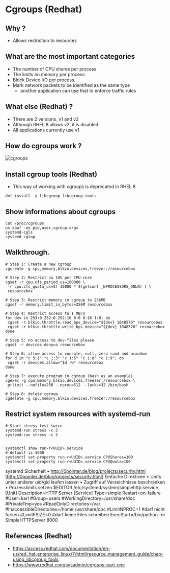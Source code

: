 # Cgroups (Redhat)

## Why ? 

  * Allows restriction to resources 
 
## What are the most important categories 

  * The number of CPU shares per process.
  * The limits on memory per process.
  * Block Device I/O per process.
  * Mark network packets to be identified as the same type 
    * another application can use that to enforce traffic rules  

## What else (Redhat) ? 

  * There are 2 versions, v1 and v2
  * Although RHEL 8 allows v2, it is disabled 
  * All applications currently use v1  

## How do cgroups work ? 

  ![cgroups](https://www.redhat.com/sysadmin/sites/default/files/styles/embed_large/public/2020-09/CGroup_Diagram.png?itok=pbB1JLje)

## Install cgroup tools (Redhat) 

  * This way of working with cgroups is deprecated in RHEL 8 

```
dnf install -y libcgroup libcgroup-tools
```

## Show informations about cgroups 

```
cat /proc/cgroups
ps xawf -eo pid,user,cgroup,args
systemd-cgls
systemd-cgtop
```

## Walkthrough.  

```
# Step 1: Create a new cgroup 
cgcreate -g cpu,memory,blkio,devices,freezer:/resourcebox

# Step 2: Restrict zu 10% per CPU-core 
cgset -r cpu.cfs_period_us=100000 \
 -r cpu.cfs_quota_us=$[ 10000 * $(getconf _NPROCESSORS_ONLN) ] \
 resourcebox

# Step 3: Restrict memory in cgroup to 256MB
cgset -r memory.limit_in_bytes=256M resourcebox

# Step 4: Restrict access to 1 MB/s 
for dev in 253:0 252:0 252:16 8:0 8:16 1:0; do
 cgset -r blkio.throttle.read_bps_device="${dev} 1048576" resourcebox
 cgset -r blkio.throttle.write_bps_device="${dev} 1048576" resourcebox
done

# Step 5: no access to dev-files please 
cgset -r devices.deny=a resourcebox

# Step 6: allow access to console, null, zero rand and urandom 
for d in "c 5:1" "c 1:3" "c 1:5" "c 1:8" "c 1:9"; do
 cgset -r devices.allow="$d rw" resourcebox
done

# Step 7: execute program in cgroup (bash as an example) 
cgexec -g cpu,memory,blkio,devices,freezer:/resourcebox \
 prlimit --nofile=256 --nproc=512 --locks=32 /bin/bash

# Step 8: delete cgroup 
cgdelete -g cpu,memory,blkio,devices,freezer:/resourcebox

```

## Restrict system resources with systemd-run 

```
# Start stress test twice 
systemd-run stress -c 3
systemd-run stress -c 3


systemctl show run-r<UUID>.service
# default is 3600
systemctl set-property run-r<UUID>.service CPUShares=100
systemctl set-property run-r<UUID>.service CPUQuota=100

```

systemd Sicherheit
• http://0pointer.de/blog/projects/security.html [http://0pointer.de/blog/projects/security.html]
Einfache Direktiven
• Units unter anderer uid/gid laufen lassen
• Zugriff auf Verzeichnisse beschränken
• Prozesslimits setzen
$EDITOR /etc/systemd/system/simplehttp.service
[Unit]
Description=HTTP Server
[Service]
Type=simple
Restart=on-failure
#User=karl
#Group=users
#WorkingDirectory=/usr/share/doc
#PrivateTmp=yes
#ReadOnlyDirectories=/var
#InaccessibleDirectories=/home /usr/share/doc
#LimitNPROC=1 #darf nicht forken
#LimitFSIZE=0 #darf keine Files schreiben
ExecStart=/bin/python -m SimpleHTTPServer 8000

## References (Redhat) 

  * https://access.redhat.com/documentation/en-us/red_hat_enterprise_linux/7/html/resource_management_guide/chap-using_libcgroup_tools
  * https://www.redhat.com/sysadmin/cgroups-part-one
